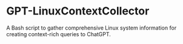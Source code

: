 # GPT-LinuxContextCollector
A Bash script to gather comprehensive Linux system information for creating context-rich queries to ChatGPT.
